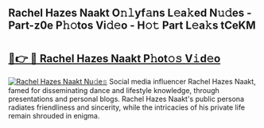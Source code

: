 ## Rachel Hazes Naakt O𝚗𝚕yf𝚊ns L𝚎a𝚔ed N𝚞𝚍es - Part-z0e P𝚑𝚘tos Vi𝚍𝚎o - H𝚘𝚝 Part L𝚎a𝚔s tCeKM

# <h2><a href="http://kf7lb2.oniu.top/?m=Rachel+Hazes+Naakt">🔗👉 🔴 Rachel Hazes Naakt P𝚑ot𝚘𝚜 V𝚒d𝚎o</a></h2>

[![Rachel Hazes Naakt Nu𝚍e𝚜](https://i.imgur.com/0qMVB7G.gif)](http://kf7lb2.oniu.top/?m=Rachel+Hazes+Naakt)
Social media influencer Rachel Hazes Naakt, famed for disseminating dance and lifestyle knowledge, through presentations and personal blogs. Rachel Hazes Naakt's public persona radiates friendliness and sincerity, while the intricacies of his private life remain shrouded in enigma.  
